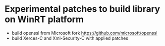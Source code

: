 # Experimental patches to build library on WinRT platform

* build openssl from Microsoft fork https://github.com/microsoft/openssl
* build Xerces-C and Xml-Security-C with applied patches
